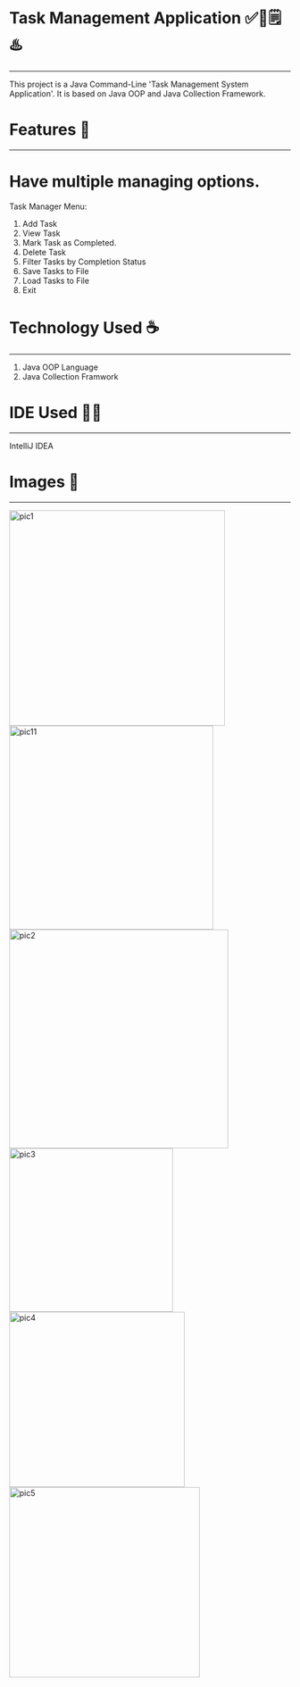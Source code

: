 # Task Management Application ✅📆🗒️♨️
-----------------------------------------------------------------------------------------------------------------------------
This project is a Java Command-Line 'Task Management System Application'. It is based on Java OOP and Java Collection Framework.
# Features 📝
-----------------------------------------------------------------------------------------------------------------------------
# Have multiple managing options.
Task Manager Menu: 
1. Add Task
2. View Task
3. Mark Task as Completed.
4. Delete Task
5. Filter Tasks by Completion Status
6. Save Tasks to File
7. Load Tasks to File
8. Exit
# Technology Used ☕
-----------------------------------------------------------------------------------------------------------------------------
1. Java OOP Language
2. Java Collection Framwork
# IDE Used 👨‍💻
-----------------------------------------------------------------------------------------------------------------------------
IntelliJ IDEA
# Images 📸
-----------------------------------------------------------------------------------------------------------------------------
<img width="386" alt="pic1" src="https://github.com/nazzmul-anik/JAVA-OOP-PROJECTS/assets/110289715/b5c5e63e-25c5-4e35-8917-b4bed71df346"> <br>
<img width="365" alt="pic11" src="https://github.com/nazzmul-anik/JAVA-OOP-PROJECTS/assets/110289715/43a64a51-9b89-4286-9636-3e7780c5e784"><br>
<img width="392" alt="pic2" src="https://github.com/nazzmul-anik/JAVA-OOP-PROJECTS/assets/110289715/f22873b6-b0a0-4999-bf13-20a48a7fc4b9"><br>
<img width="293" alt="pic3" src="https://github.com/nazzmul-anik/JAVA-OOP-PROJECTS/assets/110289715/1515a644-d4a6-4401-bf25-5c590a83112b"> <br>
<img width="314" alt="pic4" src="https://github.com/nazzmul-anik/JAVA-OOP-PROJECTS/assets/110289715/5cbe9eab-e82b-4dfd-92b8-572adcfa2001"><br>
<img width="341" alt="pic5" src="https://github.com/nazzmul-anik/JAVA-OOP-PROJECTS/assets/110289715/1d49346a-8e34-47a6-9b66-1a7800e3b54e">






